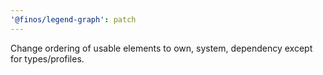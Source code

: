```yaml
---
'@finos/legend-graph': patch
---
```


Change ordering of usable elements to own, system, dependency except for types/profiles.